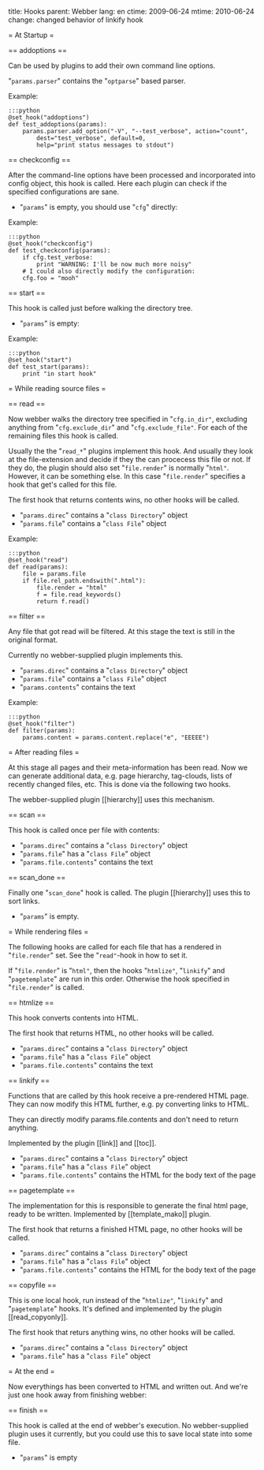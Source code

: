 title: Hooks
parent: Webber
lang: en
ctime: 2009-06-24
mtime: 2010-06-24
change: changed behavior of linkify hook

= At Startup =

== addoptions ==

Can be used by plugins to add their own command line options.

"`params.parser`" contains the "`optparse`" based parser.

Example:

	:::python
	@set_hook("addoptions")
	def test_addoptions(params):
		params.parser.add_option("-V", "--test_verbose", action="count",
			dest="test_verbose", default=0,
			help="print status messages to stdout")

== checkconfig ==

After the command-line options have been processed and incorporated into
config object, this hook is called. Here each plugin can check if the
specified configurations are sane.

* "`params`" is empty, you should use "`cfg`" directly:

Example:

	:::python
	@set_hook("checkconfig")
	def test_checkconfig(params):
		if cfg.test_verbose:
			print "WARNING: I'll be now much more noisy"
		# I could also directly modify the configuration:
		cfg.foo = "mooh"

== start ==

This hook is called just before walking the directory tree.

* "`params`" is empty:

Example:

	:::python
	@set_hook("start")
	def test_start(params):
		print "in start hook"


= While reading source files =

== read ==

Now webber walks the directory tree specified in "`cfg.in_dir"`, excluding
anything from "`cfg.exclude_dir`" and "`cfg.exclude_file"`. For each of the
remaining files this hook is called.

Usually the the "`read_*`" plugins implement this hook. And usually they look
at the file-extension and decide if they the can procecess this file or not.
If they do, the plugin should also set "`file.render`" is normally "`html"`.
However, it can be something else. In this case "`file.render`" specifies a
hook that get's called for this file.

The first hook that returns contents wins, no other hooks will be called.

* "`params.direc`" contains a "`class Directory`" object
* "`params.file`" contains a "`class File`" object

Example:

	:::python
	@set_hook("read")
	def read(params):
		file = params.file
		if file.rel_path.endswith(".html"):
			file.render = "html"
			f = file.read_keywords()
			return f.read()

== filter ==

Any file that got read will be filtered. At this stage the text is still in the
original format.

Currently no webber-supplied plugin implements this.

* "`params.direc`" contains a "`class Directory`" object
* "`params.file`" contains a "`class File`" object
* "`params.contents`" contains the text

Example:

	:::python
	@set_hook("filter")
	def filter(params):
		params.content = params.content.replace("e", "EEEEE")


= After reading files =

At this stage all pages and their meta-information has been read. Now we can
generate additional data, e.g. page hierarchy, tag-clouds, lists of recently
changed files, etc. This is done via the following two hooks.

The webber-supplied plugin [[hierarchy]] uses this
mechanism.

== scan ==

This hook is called once per file with contents:

* "`params.direc`" contains a "`class Directory`" object
* "`params.file`" has a "`class File`" object
* "`params.file.contents`" contains the text

== scan_done ==

Finally one "`scan_done`" hook is called. The plugin [[hierarchy]]
uses this to sort links.

* "`params`" is empty.

= While rendering files =

The following hooks are called for each file that has a rendered in
"`file.render`" set. See the "`read"`-hook in how to set it.

If "`file.render`" is "`html"`, then the hooks "`htmlize"`, "`linkify`" and
"`pagetemplate`" are run in this order. Otherwise the hook specified
in "`file.render`" is called.

== htmlize ==

This hook converts contents into HTML.

The first hook that returns HTML, no other hooks will be called.

* "`params.direc`" contains a "`class Directory`" object
* "`params.file`" has a "`class File`" object
* "`params.file.contents`" contains the text

== linkify ==

Functions that are called by this hook receive a pre-rendered HTML page.
They can now modify this HTML further, e.g. py converting links to HTML.

They can directly modify params.file.contents and don't need to return anything.

Implemented by the plugin [[link]] and [[toc]].

* "`params.direc`" contains a "`class Directory`" object
* "`params.file`" has a "`class File`" object
* "`params.file.contents`" contains the HTML for the body text of the page

== pagetemplate ==

The implementation for this is responsible to generate the final html page,
ready to be written. Implemented by [[template_mako]] plugin.

The first hook that returns a finished HTML page, no other hooks will be
called.

* "`params.direc`" contains a "`class Directory`" object
* "`params.file`" has a "`class File`" object
* "`params.file.contents`" contains the HTML for the body text of the page

== copyfile ==

This is one local hook, run instead of the "`htmlize"`, "`linkify`" and
"`pagetemplate`" hooks. It's defined and implemented by the plugin
[[read_copyonly]].

The first hook that returs anything wins, no other hooks will be called.

* "`params.direc`" contains a "`class Directory`" object
* "`params.file`" has a "`class File`" object

= At the end =

Now everythings has been converted to HTML and written out. And we're just
one hook away from finishing webber:

== finish ==

This hook is called at the end of webber's execution. No webber-supplied
plugin uses it currently, but you could use this to save local state into some
file.

* "`params`" is empty
